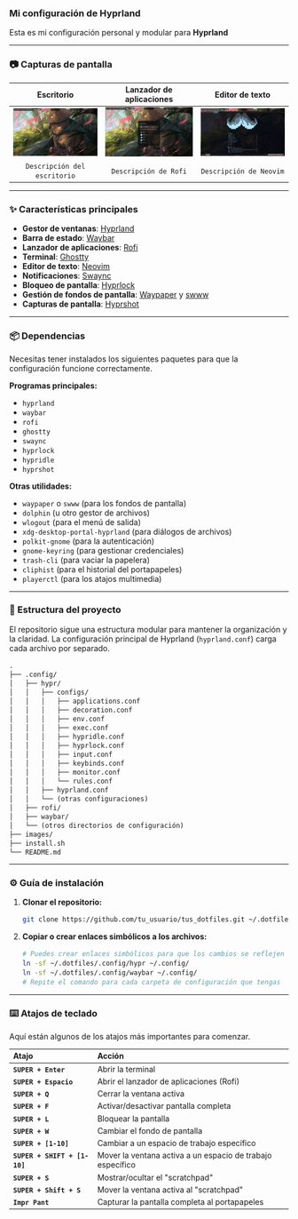 ### Mi configuración de Hyprland

Esta es mi configuración personal y modular para **Hyprland**

-----

### 📷 Capturas de pantalla

| Escritorio | Lanzador de aplicaciones | Editor de texto |
|:---:|:---:|:---:|
| <img src="https://raw.githubusercontent.com/Alberto-Cruz-mtz/dotfiles/main/screenshots/2025-09-02-173759_hyprshot.png" width="300px"> | <img src="https://raw.githubusercontent.com/Alberto-Cruz-mtz/dotfiles/main/screenshots/2025-09-02-173936_hyprshot.png" width="300px"> | <img src="https://raw.githubusercontent.com/Alberto-Cruz-mtz/dotfiles/main/screenshots/2025-09-02-173917_hyprshot.png" width="300px"> |
| `Descripción del escritorio` | `Descripción de Rofi` | `Descripción de Neovim` |

-----

### ✨ Características principales

  * **Gestor de ventanas**: [Hyprland](https://hyprland.org)
  * **Barra de estado**: [Waybar](https://github.com/Alexays/Waybar)
  * **Lanzador de aplicaciones**: [Rofi](https://github.com/davatorium/rofi)
  * **Terminal**: [Ghostty](https://www.google.com/search?q=https://github.com/Ghostty/Ghostty)
  * **Editor de texto**: [Neovim](https://neovim.io/)
  * **Notificaciones**: [Swaync](https://github.com/ErikReider/SwayNotificationCenter)
  * **Bloqueo de pantalla**: [Hyprlock](https://github.com/hyprwm/hyprlock)
  * **Gestión de fondos de pantalla**: [Waypaper](https://www.google.com/search?q=https://github.com/waypaper/waypaper) y [swww](https://www.google.com/search?q=https://github.com/L-o-o-i/swww)
  * **Capturas de pantalla**: [Hyprshot](https://www.google.com/search?q=https://github.com/hyprwm/hyprshot)

-----

### 📦 Dependencias

Necesitas tener instalados los siguientes paquetes para que la configuración funcione correctamente.

**Programas principales:**

  * `hyprland`
  * `waybar`
  * `rofi`
  * `ghostty`
  * `swaync`
  * `hyprlock`
  * `hypridle`
  * `hyprshot`

**Otras utilidades:**

  * `waypaper` o `swww` (para los fondos de pantalla)
  * `dolphin` (u otro gestor de archivos)
  * `wlogout` (para el menú de salida)
  * `xdg-desktop-portal-hyprland` (para diálogos de archivos)
  * `polkit-gnome` (para la autenticación)
  * `gnome-keyring` (para gestionar credenciales)
  * `trash-cli` (para vaciar la papelera)
  * `cliphist` (para el historial del portapapeles)
  * `playerctl` (para los atajos multimedia)

-----

### 📁 Estructura del proyecto

El repositorio sigue una estructura modular para mantener la organización y la claridad. La configuración principal de Hyprland (`hyprland.conf`) carga cada archivo por separado.

```
.
├── .config/
│   ├── hypr/
│   │   ├── configs/
│   │   │   ├── applications.conf
│   │   │   ├── decoration.conf
│   │   │   ├── env.conf
│   │   │   ├── exec.conf
│   │   │   ├── hypridle.conf
│   │   │   ├── hyprlock.conf
│   │   │   ├── input.conf
│   │   │   ├── keybinds.conf
│   │   │   ├── monitor.conf
│   │   │   └── rules.conf
│   │   ├── hyprland.conf
│   │   └── (otras configuraciones)
│   ├── rofi/
│   ├── waybar/
│   └── (otros directorios de configuración)
├── images/
├── install.sh
└── README.md
```

-----

### ⚙️ Guía de instalación

1.  **Clonar el repositorio:**

    ```bash
    git clone https://github.com/tu_usuario/tus_dotfiles.git ~/.dotfiles
    ```

2.  **Copiar o crear enlaces simbólicos a los archivos:**

    ```bash
    # Puedes crear enlaces simbólicos para que los cambios se reflejen al instante
    ln -sf ~/.dotfiles/.config/hypr ~/.config/
    ln -sf ~/.dotfiles/.config/waybar ~/.config/
    # Repite el comando para cada carpeta de configuración que tengas
    ```

-----

### ⌨️ Atajos de teclado

Aquí están algunos de los atajos más importantes para comenzar.

| Atajo | Acción |
| :--- | :--- |
| **`SUPER + Enter`** | Abrir la terminal |
| **`SUPER + Espacio`** | Abrir el lanzador de aplicaciones (Rofi) |
| **`SUPER + Q`** | Cerrar la ventana activa |
| **`SUPER + F`** | Activar/desactivar pantalla completa |
| **`SUPER + L`** | Bloquear la pantalla |
| **`SUPER + W`** | Cambiar el fondo de pantalla |
| **`SUPER + [1-10]`** | Cambiar a un espacio de trabajo específico |
| **`SUPER + SHIFT + [1-10]`** | Mover la ventana activa a un espacio de trabajo específico |
| **`SUPER + S`** | Mostrar/ocultar el "scratchpad" |
| **`SUPER + Shift + S`** | Mover la ventana activa al "scratchpad" |
| **`Impr Pant`** | Capturar la pantalla completa al portapapeles |
